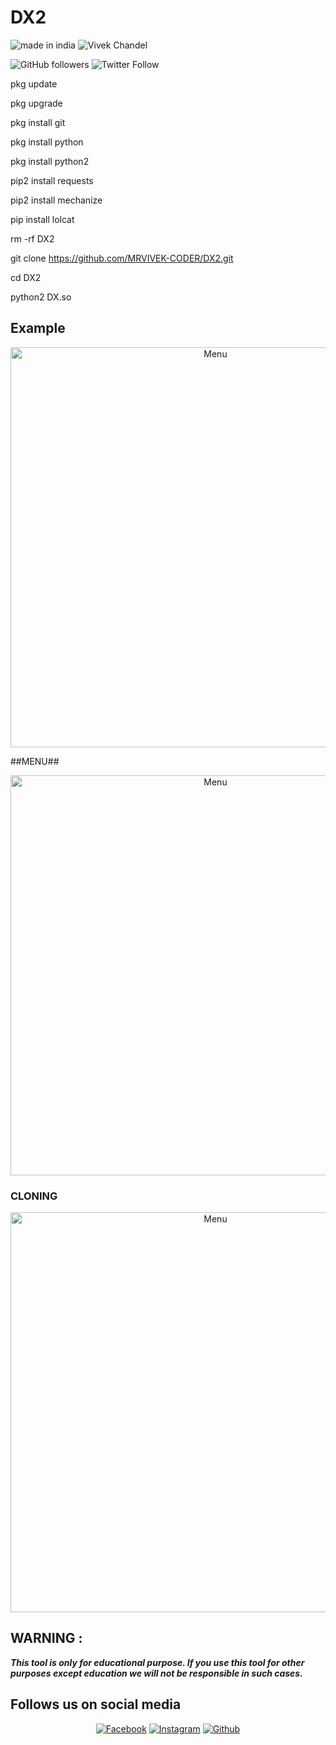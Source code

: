 # DX2



![made in india](https://img.shields.io/badge/MADE%20IN%20-INDIA-green?style=for-the-badge&logo=appveyor)
![Vivek Chandel](https://img.shields.io/badge/Vivek%20-Chandel-green?style=for-the-badge&logo=appveyor)
 
![GitHub followers](https://img.shields.io/github/followers/MRVIVEK-CODER?style=for-the-badge)
![Twitter Follow](https://img.shields.io/twitter/follow/vivek_chandel?color=%23ff128c&label=%40VivekXD&style=for-the-badge)

 
pkg update

pkg upgrade

pkg install git

pkg install python

pkg install python2 

pip2 install requests

pip2 install mechanize

pip install lolcat

rm -rf DX2

git clone https://github.com/MRVIVEK-CODER/DX2.git

cd DX2

python2 DX.so

## Example ##

<p align="center">
 <img src="https://github.com/MRVIVEK-CODER/DX2/blob/main/IMG-20210819-WA0001.jpg" width="640" title="Menu" alt="Menu">



##MENU##


<p align="center">
 <img src="https://github.com/MRVIVEK-CODER/DX2/blob/main/Screenshot_20210609-115721.jpg" width="640" title="Menu" alt="Menu">
 

### CLONING ###

<p align="center">
 <img src="https://github.com/MRVIVEK-CODER/DX2/blob/main/IMG-20210612-WA0175.jpg" width="640" title="Menu" alt="Menu">
 
 
## WARNING : 
***This tool is only for educational purpose. If you use this tool for other purposes except education we will not be responsible in such cases.***
## Follows us on social media
<p align="center">
<a href="https://fb.com/Vivek.chandel.420"><img title="Facebook" src="https://img.shields.io/badge/Facebook-red?style=for-the-badge&logo=facebook"></a>
<a href="https://www.instagram.com/hacker_solution_by_vivek"><img title="Instagram" src="https://img.shields.io/badge/INSTAGRAM-purple?style=for-the-badge&logo=instagram"></a>
<a href="https://github.com/MRVIVEK-CODER"><img title="Github" src="https://img.shields.io/badge/Github-MRVIVEK--CODER-blue?style=for-the-badge&logo=github"></a>
 
